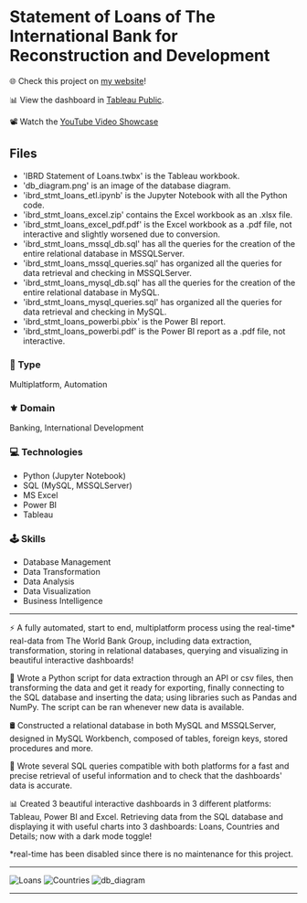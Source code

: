 # Statement of Loans of The International Bank for Reconstruction and Development

🌐 Check this project on [my website](https://aadsm2355.wixsite.com/andryadsm/ibrd-stmt-loans)!

📊 View the dashboard in [Tableau Public](https://public.tableau.com/app/profile/andry38a/viz/ibrd_stmt_loans_tableau/Loans).

📽️ Watch the [YouTube Video Showcase](https://youtu.be/Ba68ughffFQ)

## Files
- 'IBRD Statement of Loans.twbx' is the Tableau workbook.
- 'db_diagram.png' is an image of the database diagram.
- 'ibrd_stmt_loans_etl.ipynb' is the Jupyter Notebook with all the Python code.
- 'ibrd_stmt_loans_excel.zip' contains the Excel workbook as an .xlsx file.
- 'ibrd_stmt_loans_excel_pdf.pdf' is the Excel workbook as a .pdf file, not interactive and slightly worsened due to conversion.
- 'ibrd_stmt_loans_mssql_db.sql' has all the queries for the creation of the entire relational database in MSSQLServer.
- 'ibrd_stmt_loans_mssql_queries.sql' has organized all the queries for data retrieval and checking in MSSQLServer.
- 'ibrd_stmt_loans_mysql_db.sql' has all the queries for the creation of the entire relational database in MySQL.
- 'ibrd_stmt_loans_mysql_queries.sql' has organized all the queries for data retrieval and checking in MySQL.
- 'ibrd_stmt_loans_powerbi.pbix' is the Power BI report.
- 'ibrd_stmt_loans_powerbi.pdf' is the Power BI report as a .pdf file, not interactive.

### 📌 Type
Multiplatform, Automation

### ⚜️ Domain
Banking, International Development

### 💻 Technologies
- Python (Jupyter Notebook)
- SQL (MySQL, MSSQLServer)
- MS Excel
- Power BI
- Tableau

### 🕹️ Skills
- Database Management
- Data Transformation
- Data Analysis
- Data Visualization
- Business Intelligence

---

⚡ A fully automated, start to end, multiplatform process using the real-time* real-data from The World Bank Group, including data extraction, transformation, storing in relational databases, querying and visualizing in beautiful interactive dashboards!

🐍 Wrote a Python script for data extraction through an API or csv files, then transforming the data and get it ready for exporting, finally connecting to the SQL database and inserting the data; using libraries such as Pandas and NumPy. The script can be ran whenever new data is available.​

🛢️ Constructed a relational database in both MySQL and MSSQLServer, designed in MySQL Workbench, composed of tables, foreign keys, stored procedures and more.

🔎 Wrote several SQL queries compatible with both platforms for a fast and precise retrieval of useful information and to check that the dashboards' data is accurate.

​📊 Created 3 beautiful interactive dashboards in 3 different platforms: Tableau, Power BI and Excel.​ Retrieving data from the SQL database and displaying it with useful charts into 3 dashboards: Loans, Countries and Details; now with a dark mode toggle!

*real-time has been disabled since there is no maintenance for this project.

---

![Loans](https://github.com/user-attachments/assets/0a18bc3c-93be-46d3-bc28-ab260c5dde21)
![Countries](https://github.com/user-attachments/assets/a9392c28-cb9e-4fdf-81b4-cbd8d48e8b4d)
![db_diagram](https://github.com/user-attachments/assets/83a83929-82a3-49b7-8bbe-a3b4358832cb)

---
